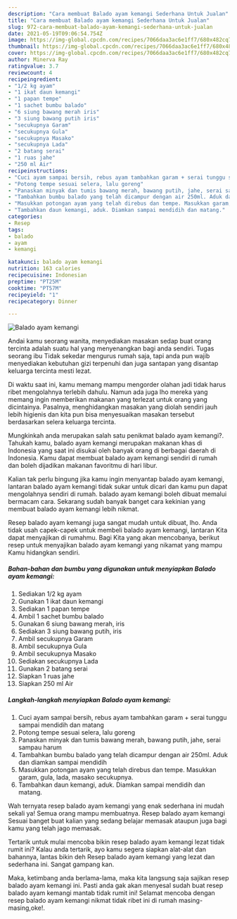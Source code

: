 ```yaml
---
description: "Cara membuat Balado ayam kemangi Sederhana Untuk Jualan"
title: "Cara membuat Balado ayam kemangi Sederhana Untuk Jualan"
slug: 972-cara-membuat-balado-ayam-kemangi-sederhana-untuk-jualan
date: 2021-05-19T09:06:54.754Z
image: https://img-global.cpcdn.com/recipes/7066daa3ac6e1ff7/680x482cq70/balado-ayam-kemangi-foto-resep-utama.jpg
thumbnail: https://img-global.cpcdn.com/recipes/7066daa3ac6e1ff7/680x482cq70/balado-ayam-kemangi-foto-resep-utama.jpg
cover: https://img-global.cpcdn.com/recipes/7066daa3ac6e1ff7/680x482cq70/balado-ayam-kemangi-foto-resep-utama.jpg
author: Minerva Ray
ratingvalue: 3.7
reviewcount: 4
recipeingredient:
- "1/2 kg ayam"
- "1 ikat daun kemangi"
- "1 papan tempe"
- "1 sachet bumbu balado"
- "6 siung bawang merah iris"
- "3 siung bawang putih iris"
- "secukupnya Garam"
- "secukupnya Gula"
- "secukupnya Masako"
- "secukupnya Lada"
- "2 batang serai"
- "1 ruas jahe"
- "250 ml Air"
recipeinstructions:
- "Cuci ayam sampai bersih, rebus ayam tambahkan garam + serai tunggu sampai mendidih dan matang"
- "Potong tempe sesuai selera, lalu goreng"
- "Panaskan minyak dan tumis bawang merah, bawang putih, jahe, serai sampau harum"
- "Tambahkan bumbu balado yang telah dicampur dengan air 250ml. Aduk dan diamkan sampai mendidih"
- "Masukkan potongan ayam yang telah direbus dan tempe. Masukkan garam, gula, lada, masako secukupnya."
- "Tambahkan daun kemangi, aduk. Diamkan sampai mendidih dan matang."
categories:
- Resep
tags:
- balado
- ayam
- kemangi

katakunci: balado ayam kemangi 
nutrition: 163 calories
recipecuisine: Indonesian
preptime: "PT25M"
cooktime: "PT57M"
recipeyield: "1"
recipecategory: Dinner

---
```



![Balado ayam kemangi](https://img-global.cpcdn.com/recipes/7066daa3ac6e1ff7/680x482cq70/balado-ayam-kemangi-foto-resep-utama.jpg)

Andai kamu seorang wanita, menyediakan masakan sedap buat orang tercinta adalah suatu hal yang menyenangkan bagi anda sendiri. Tugas seorang ibu Tidak sekedar mengurus rumah saja, tapi anda pun wajib menyediakan kebutuhan gizi terpenuhi dan juga santapan yang disantap keluarga tercinta mesti lezat.

Di waktu  saat ini, kamu memang mampu mengorder olahan jadi tidak harus ribet mengolahnya terlebih dahulu. Namun ada juga lho mereka yang memang ingin memberikan makanan yang terlezat untuk orang yang dicintainya. Pasalnya, menghidangkan masakan yang diolah sendiri jauh lebih higienis dan kita pun bisa menyesuaikan masakan tersebut berdasarkan selera keluarga tercinta. 



Mungkinkah anda merupakan salah satu penikmat balado ayam kemangi?. Tahukah kamu, balado ayam kemangi merupakan makanan khas di Indonesia yang saat ini disukai oleh banyak orang di berbagai daerah di Indonesia. Kamu dapat membuat balado ayam kemangi sendiri di rumah dan boleh dijadikan makanan favoritmu di hari libur.

Kalian tak perlu bingung jika kamu ingin menyantap balado ayam kemangi, lantaran balado ayam kemangi tidak sukar untuk dicari dan kamu pun dapat mengolahnya sendiri di rumah. balado ayam kemangi boleh dibuat memalui bermacam cara. Sekarang sudah banyak banget cara kekinian yang membuat balado ayam kemangi lebih nikmat.

Resep balado ayam kemangi juga sangat mudah untuk dibuat, lho. Anda tidak usah capek-capek untuk membeli balado ayam kemangi, lantaran Kita dapat menyajikan di rumahmu. Bagi Kita yang akan mencobanya, berikut resep untuk menyajikan balado ayam kemangi yang nikamat yang mampu Kamu hidangkan sendiri.

<!--inarticleads1-->

##### Bahan-bahan dan bumbu yang digunakan untuk menyiapkan Balado ayam kemangi:

1. Sediakan 1/2 kg ayam
1. Gunakan 1 ikat daun kemangi
1. Sediakan 1 papan tempe
1. Ambil 1 sachet bumbu balado
1. Gunakan 6 siung bawang merah, iris
1. Sediakan 3 siung bawang putih, iris
1. Ambil secukupnya Garam
1. Ambil secukupnya Gula
1. Ambil secukupnya Masako
1. Sediakan secukupnya Lada
1. Gunakan 2 batang serai
1. Siapkan 1 ruas jahe
1. Siapkan 250 ml Air




<!--inarticleads2-->

##### Langkah-langkah menyiapkan Balado ayam kemangi:

1. Cuci ayam sampai bersih, rebus ayam tambahkan garam + serai tunggu sampai mendidih dan matang
1. Potong tempe sesuai selera, lalu goreng
1. Panaskan minyak dan tumis bawang merah, bawang putih, jahe, serai sampau harum
1. Tambahkan bumbu balado yang telah dicampur dengan air 250ml. Aduk dan diamkan sampai mendidih
1. Masukkan potongan ayam yang telah direbus dan tempe. Masukkan garam, gula, lada, masako secukupnya.
1. Tambahkan daun kemangi, aduk. Diamkan sampai mendidih dan matang.




Wah ternyata resep balado ayam kemangi yang enak sederhana ini mudah sekali ya! Semua orang mampu membuatnya. Resep balado ayam kemangi Sesuai banget buat kalian yang sedang belajar memasak ataupun juga bagi kamu yang telah jago memasak.

Tertarik untuk mulai mencoba bikin resep balado ayam kemangi lezat tidak rumit ini? Kalau anda tertarik, ayo kamu segera siapkan alat-alat dan bahannya, lantas bikin deh Resep balado ayam kemangi yang lezat dan sederhana ini. Sangat gampang kan. 

Maka, ketimbang anda berlama-lama, maka kita langsung saja sajikan resep balado ayam kemangi ini. Pasti anda gak akan menyesal sudah buat resep balado ayam kemangi mantab tidak rumit ini! Selamat mencoba dengan resep balado ayam kemangi nikmat tidak ribet ini di rumah masing-masing,oke!.

